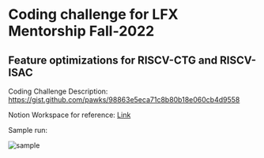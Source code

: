 # Coding challenge for LFX Mentorship Fall-2022
## Feature optimizations for RISCV-CTG and RISCV-ISAC
Coding Challenge Description: https://gist.github.com/pawks/98863e5eca71c8b80b18e060cb4d9558

Notion Workspace for reference: [Link](https://infini8.notion.site/LFX-Mentorship-RISCV-Feature-optimizations-for-RISCV-CTG-and-ISAC-852a06af582d47f19cd8578645399d85) 

Sample run:

![sample](https://user-images.githubusercontent.com/54203063/184347330-8532953d-5046-41d9-8a4f-3163da9bc004.png)
